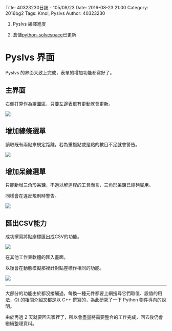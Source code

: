 Title: 40323230日誌 - 105/08/23
Date: 2016-08-23 21:00
Category: 2016bg2
Tags: Kmol, Pyslvs
Author: 40323230


1. Pyslvs 編譯進度

1. 倉儲[python-solvespace](https://github.com/40323230/python-solvespace"github.com")已更新

<!-- PELICAN_END_SUMMARY -->

Pyslvs 界面
===

Pyslvs 的界面大致上完成，表單的增加功能都寫好了。

主界面
---

右側打算作為繪圖區，只要左邊表單有更動就會更新。

<img src="http://i.imgur.com/6X6JNKO.png" >

增加線條選單
---

讀取既有兩點來規定距離，若為重複點或是點的數目不足就會警告。

<img src="http://i.imgur.com/RpYilrT.png" >

增加呆鍊選單
---

只能新增三角形呆鍊，不過以解連桿的工具而言，三角形呆鍊已經夠實用。

同樣會在違反規則時警告。

<img src="http://i.imgur.com/m9a1JTe.png" >

匯出CSV能力
---

成功撰寫將點座標匯出成CSV的功能。

<img src="http://i.imgur.com/zziWbkn.png" >

在其他工作表軟體的匯入畫面。

以後會在動態模擬那裡針對點座標作相同的功能。

<img src="http://i.imgur.com/Unis1dy.png" >

<hr>

大部分的功能由於都沒接觸過，每換一種元件都要上網搜尋它們取值、設值的用法，Qt 的相關介紹又都是以 C++ 撰寫的，為此研究了一下 Python 物件導向的說明。

由於再過 2 天就要回去家裡了，所以會盡量將需要整合的工作完成，回去後仍會繼續整理資料。